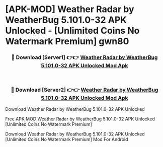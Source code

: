 # [APK-MOD] Weather Radar by WeatherBug 5.101.0-32 APK Unlocked - [Unlimited Coins No Watermark Premium] gwn80



<div align="center">
<h3>🔴 Download [Server1] 👉👉 <a href="https://momento.my/?title=Weather_Radar_by_WeatherBug_5.101.0-32_APK_Unlocked">Weather Radar by WeatherBug 5.101.0-32 APK Unlocked Mod Apk</a></h3><br>

<h3>🔴 Download [Server2] 👉👉 <a href="https://momento.my/?title=Weather_Radar_by_WeatherBug_5.101.0-32_APK_Unlocked">Weather Radar by WeatherBug 5.101.0-32 APK Unlocked Mod Apk</a></h3>
</div>



Download Weather Radar by WeatherBug 5.101.0-32 APK Unlocked 

Free APK MOD Weather Radar by WeatherBug 5.101.0-32 APK Unlocked [Unlimited Coins No Watermark Premium]

Download Weather Radar by WeatherBug 5.101.0-32 APK Unlocked [Unlimited Coins No Watermark Premium] Mod For Android
